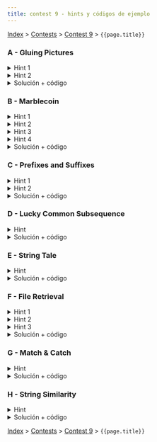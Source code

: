 ```yaml
---
title: contest 9 - hints y códigos de ejemplo
---
```


[Index](../index) > [Contests](../contests) > [Contest 9](../contests#contest-9) > ```{{page.title}}```

### A - Gluing Pictures
<details> 
  <summary>Hint 1</summary>
  Noten que basta usar un approach greedy donde vamos completando la palabra buscado usar substrings lo más grandes posibles del string grande. Esto siempre será óptimo, sólo queda saber cómo buscar el mayor substring que podemos tomar de forma eficiente.
</details>
<details> 
  <summary>Hint 2</summary>
  Podemos buscar lo descrito en el hint 1 letra por letra. Dado que hayamos precalculado el suffix array del string original, en este tendremos ordenados los sufijos. Todo substring debe ser el prefijo de un sufijo, luego basta buscar el sufijo que tenga un prefijo común más grande. Piensen cómo hacerlo letra por letra usando búsqueda binaria.
</details>
<details> 
  <summary>Solución + código</summary>
  Podemos buscar letra por letra con búsqueda binaria, inicialmente l = 0, r = N y tenemos todos los sufijos, hacemos búsqueda binaria por una letra y podemos reducir el rango a l', r' donde todos los sufijos en [l', r') comparten la primera letra con el string buscado, luego acotamos este nuevo rango según la segunda letra y así sucesivamente. En el momento donde no podamos encontrar una letra habremos encontrado el substring más largo posible, agregamos uno a la respuesta y empezamos de nuevo del rango [0, N) con la letra que quedamos.
  <a href="https://github.com/BenjaminRubio/CompetitiveProgramming/blob/master/Problems/Matcomgrader/GluingPictures.cpp">Código de ejemplo</a>
</details>

### B - Marblecoin
<details> 
  <summary>Hint 1</summary>
  Notar que el impuesto a pagar se puede pensar como un número en base 365. Por lo tanto, nos conviene que los dígitos más significativos sean lo más chicos posibles. Esto implica que nos conviene escoger el tope de stack más chico. ¿Pero qué pasa si hay empate?
</details>
<details> 
  <summary>Hint 2</summary>
  Si hay empates, entonces nos convendría desempatar escogiendo el tope de stack que deja debajo suyo el número más chico. Si hay empate de nuevo, el que debajo el número más chico, y así sucesivamente. ¿Qué pasa si 2 stacks empatan en todo pero uno se acaba antes que el otro (en otras palabras, qué pasa si un stack es prefijo de otro)?
</details>
<details> 
  <summary>Hint 3</summary>
  Si un stack es prefijo de otro, nos conviene priorizar el stack más largo, ya que ese stack a largo plazo nos da más opciones para escoger (en ningún caso es peor escoger el más largo, o da lo mismo o nos conviene).
</details>
<details> 
  <summary>Hint 4</summary>
  Piensa en alguna estructura de datos para hacer comparaciones lexicográficas eficientes entre stacks.
</details>
<details> 
  <summary>Solución + código</summary>
  Concatenamos todos los stacks en un puro string, poniendo como caracter separador y al final el 301 (o cualquier otro valor que sea mayor estricto a todos los caracteres). Luego construimos un suffix array sobre dicho string. De esta manera, el arreglo rank del suffix array nos permite comparar en O(1) los sufijos de dos stacks desempatando de la forma en que nos interesa segúns los hints (notar que el 301 es clave para priorizar stacks más largos). Luego, el problema se reducen simular el proceso de ir sacando topes de stacks, lo cual podemos hacerlo con una priority_queue donde priorizamos los topes de stacks con rank más bajos, y al sacar un tope de stack metemos el tope que queda debajo. <a href="https://github.com/PabloMessina/Competitive-Programming-Material/blob/master/Solved%20problems/LiveArchive/8200_Marblecoin.cpp">Código de ejemplo</a>
</details>

### C - Prefixes and Suffixes
<details> 
  <summary>Hint 1</summary>
  En este problema sirve usar suffix array y el arreglo LCP (longest common prefix). En particular, piensa en un prefijo que también es sufijo y además aparece varias veces más como substring. Los respectivos sufijos aparecen todos juntitos en el suffix array. Además, si miramos los valores del arreglo LCP se pueden ver como las columnas de un histograma, notaremos que el largo del substring corresponde a la altura de la columna más baja en el rango, y que las columnas a las izquierda y a la derecha del rango son altura estrictamente menor.
</details>
<details> 
  <summary>Hint 2</summary>
  Del hint 1, podemos inferir una estrategia: vemos al arreglo LCP como histograma y buscamos rangos de columnas donde una columan en particular es la altura mínima (el largo del substring), todas las demás son >= a ese rango, y las columnas antes y después del rango son de altura menor estricta. Luego bastaría verificar que entre los sufijos del rango se encuentren el sufijo 0 (prefijo) y un sufijo de largo igual a la columna más baja del rango.
</details>
<details> 
  <summary>Solución + código</summary>
  Generamos un suffix array + LCP a partir del string de input. Luego encontramos los rangos maximales de columnas en el arreglo LCP que se mencionó en los hints. Para ello, la idea es fijar la columna i-ésima como la más baja, y luego encontrar los extremos L[i] y R[i] del correspondiente rango de columnas. Este se puede hacer en O(N) con dos pasadas lineales + un stack (descubrir/googlear como resolver linealmente este problema: <https://www.spoj.com/problems/HISTOGRA>). Luego, necesitamos saber el primer y último sufijo en cada rango. Esto se puede hacer en O(1) usando dos sparse tables para obtener el mínimo y máximo por rango. Luego basta verificar si el mínimo es 0 y el máximo + LCP[i] es N. Para evitar duplicados, recolectamos los pares en un set de pares (que de paso nos ordena los pares gratis), y además agregamos el par que siempre va: (N, 1). Finalmente, imprimimos los pares. <a href="https://github.com/PabloMessina/Competitive-Programming-Material/blob/master/Solved%20problems/Codeforces/432D_PrefixesAndSuffixes.cpp">Código de ejemplo</a>
</details>

### D - Lucky Common Subsequence
<details> 
  <summary>Hint</summary>
  Noten que si no existiera el virus, el problema de encontrar la mayor subsecuencia común se puede resolver usando un dp cuadrático con estados i, j, correspondientes a las posiciones que estamos revisando de cada string, luego la recursión es en (i, j) considerar dp(i + 1, j), dp(i, j + 1) y si S1[i] == S[j] considerar 1 + dp(i + 1, j + 1) (retornando el máximo). La respuesta es dp(0, 0). Piensen en cómo adaptar esta recursión para detectar cuando se complete un virus y evitarlo.
</details>
<details> 
  <summary>Solución + código</summary>
  Podemos usar un approach como KMP, en este algoritmo se recorre un string linealmente y se puede detectar cuando aparece otro string dentro, podemos usar este mismo método para detectar si con las letras que se han usado (cuando se pasó a (i + 1, j + 1) en la recursión) se arma el virus. Basta agregar un estado extra al dp que haga referencia al índice del arreglo lps actual.
  <a href="https://github.com/BenjaminRubio/CompetitiveProgramming/blob/master/Problems/Codeforces/LuckyCommonSubsequence.cpp">Código de ejemplo</a>
</details>

### E - String Tale
<details> 
  <summary>Hint</summary>
  Hay una solución trivial con KMP.
</details>
<details> 
  <summary>Solución + código</summary>
  Concatena el primer string dos veces, busca la primera aparición del segundo string en el primer string usando KMP. Luego calcular el shift es trivial. <a href="https://github.com/PabloMessina/Competitive-Programming-Material/blob/master/Solved%20problems/acm.timus.ru/1423_StringTale.cpp">Código de ejemplo</a>
</details>

### F - File Retrieval
<details> 
  <summary>Hint 1</summary>
  <p>Supongamos que tenemos varios archivos y tipeamos una query Q = "blabla", y nos aparece una lista de todos los matches de "blabla" en todos los archivos en la forma de pares (File ID, Match Index). Todos esos matches son posiciones donde "blabla" es un substring de un archivo, o en otras palabras, "blabla" es prefijo de un sufijo de algún archivo. Ahora, supongamos que juntamos todos los sufijos de todos los archivos, los metemos a una lista y los ordenamos lexicográficamente: ¿Cómo se ven los matches ahora?</p>
  <p>**SPOILER: todos los sufijos donde "blabla" es prefijo aparecen juntos en la lista (un segmento contiguo de la lista) </p>
</details>
<details>
  <summary>Hint 2</summary>
  Concatenemos todos los archivos en un string largo usando caracteres separadores especiales, y construyamos un <strong>Suffix Array</strong> sobre el string. Construyamos el arreglo <strong>LCP (longest common prefix)</strong> también. Ahora volvamos al ejemplo de la query "blabla". El rango contiguo donde "blabla" hace match es un intervalo maximal de sufijos consecutivos donde todos tienen como prefijo "blabla". Supongamos que este intervalo es [L, R]. Esto implica que LCP[i] >= len("blabla") para i = L, L+1, ..., R-1, y además LCP[L-1] < len("blabla") y LCP[R] < len("blabla"). Notar que el intervalo [L,R] generado por la query Q = "blabla" es equivalente al intervalo generado por query Q' = ("blabla" + algun_extra) que se obtiene alargando Q por la derecha tal que len(Q') = min { LCP[i] para i = L, ..., R-1 }. Si visualizamos el arreglo LCP como un histograma, Q hace match con un rectángulo horizontalmente maximal, y Q' es básicamente aumentar la altura de dicho rectángulo hasta chocar con la columna más chica del histograma.
</details>
<details> 
  <summary>Hint 3</summary>
  <p>El resumen del Hint 2 es que toda query tiene una query equivalente que corresponde a un rectángulo maximal en el "histograma" del arreglo LCP (un rectángulo que no podemos hacer más alto ni más ancho sin salirnos del histograma). Por lo tanto, todos los "searchable subsets" son los archivos distintos que aparecen en el rango de algún rectángulo maximal del arreglo LCP.</p>
  <p>** Hay un caso borde: lo dicho anteriormente es verdad de las querys que hacen match en 2 o más sufijos, ¿pero qué pasa con las queries que hacen match con exactamente un solo sufijo?</p>
</details>
<details>
  <summary>Solución + código</summary>
  En breve: concatenamos todos los files en un puro string. Construimos un suffix array y el arreglo LCP. Vemos el arreglo LCP como histograma y encontramos rectángulos maximales usando un approach de stacks similar al que se usa para resolver <a href="https://www.spoj.com/problems/HISTOGRA/">este problema</a>: basícamente por cada columna i-ésima suponemos que es el techo de un rectángulo maximal, y encontramos los extremos L[i] y R[i] donde comienza y termina el rectángulo. Para obtener los archivos distintos que aparecen en ese rango, podemos usar bitmasks y un sparse table para computar el OR en el rango en O(1), aprovechando el hecho de que son a lo más 60 archivos lo que nos cabe en un long long int (64 bits). Para las queries que hacen match con un solo sufijo, iteramos por todos los sufijos y vemos si LCP[i-1] < len(sufijo[i]) y LCP[i] < len(sufijo[i]). Todos los searchable subsets que encontremos los metemos a un set y finalmente retornamos el tamaño. <a href="https://github.com/PabloMessina/Competitive-Programming-Material/blob/master/Solved%20problems/LiveArchive/5794_FileRetrieval.cpp">Código de ejemplo</a>
</details>

### G - Match & Catch
<details> 
  <summary>Hint</summary>  
  Piensen en cómo se puede responder lo pedido usando el precálculo de un suffix array y lcp. Noten que todo substring es un prefijo de un sufijo, y para que sea único en el string original basta con que sea de largo mayor al lcp anterior y posterior (pues no habrá otro prefijo de sufijo igual de ese largo).
</details>
<details> 
  <summary>Solución + código</summary>
  Podemos usar el hint 1 pero precalculando sobre el string S1#S2, así podemos filtrar los substrings comunes y unicos de ambos mirando el lcp, de forma que serán continuos en el suffix array pero los lcp inmediatamente posterior y anterior serán menores. Es decir, si estamos en la posición i del suffix array, donde sa[i] es parte de S1 y sa[i + 1] es parte de S2. luego el menor substring común asociado a esa posición debe ser de largo menor o igual a lcp[i], pero sólo será unico en ambos strings si lcp[i] >= largo > max(lcp[i - 1], lcp[i + 1]). Luego si es posible tomamos largo = max(lcp[i - 1], lcp[i + 1]) + 1, y nos quedamos con el menor de estos largos.
  <a href="https://github.com/BenjaminRubio/CompetitiveProgramming/blob/master/Problems/Codeforces/MatchAndCatch.cpp">Código de ejemplo</a>
</details>

### H - String Similarity
<details> 
  <summary>Hint</summary>
  Noten que si calulamos el suffix array con arreglo lcp del string original ya se tiene calculado el tamaño de los longuest common preffix de sufijos continuos en el suffix array. Piensen en cómo ocupar esto para obtener la respuesta.
</details>
<details> 
  <summary>Solución + código</summary>
  Podemos buscar el lugar donde está el string completo en el suffix array (buscar la posición del 0). Luego la respuesta será la suma de acumular mínimos hacia derecha e izquierda del arreglo lcp, esto pues el largo común de un segmento continuo del suffix array corresponde al mínimo de los lcp del rango.
  <a href="https://github.com/BenjaminRubio/CompetitiveProgramming/blob/master/Problems/HackerRank/StringSimilarity.cpp">Código de ejemplo</a>
</details>

<!-- <details> 
  <summary>Hint</summary>   
</details>
<details> 
  <summary>Solución + código</summary>
  <a href="">Código de ejemplo</a>
</details> -->

[Index](../index) > [Contests](../contests) > [Contest 9](../contests#contest-9) > ```{{page.title}}```
